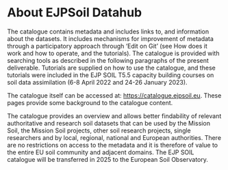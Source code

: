# About EJPSoil Datahub

The catalogue contains metadata and includes links to, and information about the datasets. It includes mechanisms for improvement of metadata through a participatory approach through ‘Edit on Git’ (see How does it work and how to operate, and the tutorials). The catalogue is provided with searching tools as described in the following paragraphs of the present deliverable. Tutorials are supplied on how to use the catalogue, and these tutorials were included in the EJP SOIL T5.5 capacity building courses on soil data assimilation (6-8 April 2022 and 24-26 January 2023).  

The catalogue itself can be accessed at: https://catalogue.ejpsoil.eu. These pages provide some background to the catalogue content.

The catalogue provides an overview and allows better findability of relevant authoritative and research soil datasets that can be used by the Mission Soil, the Mission Soil projects, other soil research projects, single researchers and by local, regional, national and European authorities. There are no restrictions on access to the metadata and it is therefore of value to the entire EU soil community and adjacent domains. The EJP SOIL catalogue will be transferred in 2025 to the European Soil Observatory. 

 
